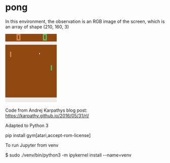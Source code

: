 
# pong

In this environment, the observation is an RGB image of the screen, which is an array of shape (210, 160, 3)

![error](https://github.com/holmen1/robots/blob/master/pong/images/pong.png)

Code from Andrej Karpathys blog post:
https://karpathy.github.io/2016/05/31/rl/

Adapted to Python 3



pip install gym[atari,accept-rom-license]

To run Jupyter from venv

$ sudo ./venv/bin/python3 -m ipykernel install --name=venv






